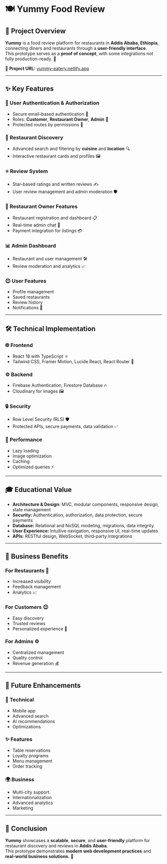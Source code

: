 # 🍽️ Yummy Food Review

## 📖 Project Overview

**Yummy** is a food review platform for restaurants in **Addis Ababa, Ethiopia**, connecting diners and restaurants through a **user-friendly interface**.  
This prototype serves as a **proof of concept**, with some integrations not fully production-ready. 🌟

🔗 **Project URL:** [yummy-eatery.netlify.app](https://yummy-eatery.netlify.app)

---

## ✨ Key Features

### 🔐 User Authentication & Authorization

- Secure email-based authentication 📧  
- Roles: **Customer**, **Restaurant Owner**, **Admin** 👥  
- Protected routes by permissions 🚪  

### 🍴 Restaurant Discovery

- Advanced search and filtering by **cuisine** and **location** 🔍  
- Interactive restaurant cards and profiles 🖼️  

### ⭐ Review System

- Star-based ratings and written reviews ✍️  
- User review management and admin moderation 🛡️  

### 🍴 Restaurant Owner Features

- Restaurant registration and dashboard 📋  
- Real-time admin chat 💬  
- Payment integration for listings 💳  

### 📊 Admin Dashboard

- Restaurant and user management 🛠️  
- Review moderation and analytics 📈  

### 😊 User Features

- Profile management  
- Saved restaurants  
- Review history  
- Notifications 🔔  

---

## 🛠️ Technical Implementation

### 🌐 Frontend

- React 18 with TypeScript ⚛️  
- Tailwind CSS, Framer Motion, Lucide React, React Router 🎨  

### ⚙️ Backend

- Firebase Authentication, Firestore Database 🔥  
- Cloudinary for images 🖼️  

### 🔒 Security

- Row Level Security (RLS) 🛡️  
- Protected APIs, secure payments, data validation ✅  

### 🚀 Performance

- Lazy loading  
- Image optimization  
- Caching  
- Optimized queries ⚡  

---

## 🎓 Educational Value

- **Architecture & Design:** MVC, modular components, responsive design, state management  
- **Security:** Authentication, authorization, data protection, secure payments  
- **Database:** Relational and NoSQL modeling, migrations, data integrity  
- **User Experience:** Intuitive navigation, responsive UI, real-time updates  
- **APIs:** RESTful design, WebSocket, third-party integrations  

---

## 💼 Business Benefits

### For Restaurants 🍴

- Increased visibility  
- Feedback management  
- Analytics 📈  

### For Customers 😊

- Easy discovery  
- Trusted reviews  
- Personalized experience 🌟  

### For Admins ⚙️

- Centralized management  
- Quality control  
- Revenue generation 💰  

---

## 🚀 Future Enhancements

### 🔧 Technical

- Mobile app  
- Advanced search  
- AI recommendations  
- Optimizations  

### ✨ Features

- Table reservations  
- Loyalty programs  
- Menu management  
- Order tracking  

### 🌍 Business

- Multi-city support  
- Internationalization  
- Advanced analytics  
- Marketing  

---

## 🏁 Conclusion

**Yummy** showcases a **scalable**, **secure**, and **user-friendly** platform for restaurant discovery and reviews in **Addis Ababa**.  
This prototype demonstrates **modern web development practices** and **real-world business solutions**. 🎉
